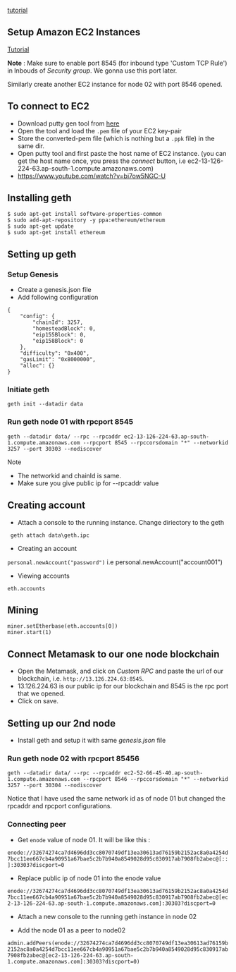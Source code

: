 [tutorial](https://docs.aws.amazon.com/blockchain-templates/latest/developerguide/blockchain-templates-ethereum.html)

## Setup Amazon EC2 Instances

[Tutorial](https://mlgblockchain.com/setup-ethereum-on-aws-1.html)

**Note** : Make sure to enable port 8545 (for inbound type 'Custom TCP Rule') in Inbouds of *Security group*. We gonna use this port later.

Similarly create another EC2 instance for node 02 with port 8546 opened.

## To connect to EC2
- Download putty gen tool from [here](https://www.chiark.greenend.org.uk/~sgtatham/putty/latest.html)
- Open the tool and load the `.pem` file of your EC2 key-pair
- Store the converted-pem file (which is nothing but a `.ppk` file) in the same dir.
- Open putty tool and first paste the host name of EC2 instance. (you can get the host name once, you press the *connect* button, i.e ec2-13-126-224-63.ap-south-1.compute.amazonaws.com)
- https://www.youtube.com/watch?v=bi7ow5NGC-U 


## Installing geth 
```
$ sudo apt-get install software-properties-common
$ sudo add-apt-repository -y ppa:ethereum/ethereum
$ sudo apt-get update
$ sudo apt-get install ethereum
```

## Setting up geth

### Setup Genesis

- Create a genesis.json file 
- Add following configuration
``` 
{
    "config": {  
        "chainId": 3257, 
        "homesteadBlock": 0,
        "eip155Block": 0,
        "eip158Block": 0
    },
    "difficulty": "0x400",
    "gasLimit": "0x8000000",  
    "alloc": {}
}
```
### Initiate geth

`geth init --datadir data`

### Run geth node 01 with rpcport 8545

`geth --datadir data/ --rpc --rpcaddr ec2-13-126-224-63.ap-south-1.compute.amazonaws.com --rpcport 8545 --rpccorsdomain "*" --networkid 3257 --port 30303 --nodiscover`

Note 
- The networkid and chainId is same.
- Make sure you give public ip for --rpcaddr value 

## Creating account

- Attach a console to the running instance. Change diriectory to the geth 

` geth attach data\geth.ipc`

- Creating an account

`personal.newAccount("password")`
i.e personal.newAccount("account001")

- Viewing accounts

`eth.accounts`

## Mining

```
miner.setEtherbase(eth.accounts[0])
miner.start(1)
```

## Connect Metamask to our one node blockchain

- Open the Metamask, and click on *Custom RPC* and paste the url of our blockchain, i.e. `http://13.126.224.63:8545`.
- 13.126.224.63 is our public ip for our blockchain and 8545 is the rpc port that we opened. 
- Click on save.

## Setting up our 2nd node

- Install geth and setup it with same *genesis.json* file

### Run geth node 02 with rpcport 85456

`geth --datadir data/ --rpc --rpcaddr ec2-52-66-45-40.ap-south-1.compute.amazonaws.com --rpcport 8546 --rpccorsdomain "*" --networkid 3257 --port 30304 --nodiscover`

Notice that I have used the same network id as of node 01 but changed the rpcaddr and rpcport configurations.

### Connecting peer

- Get  `enode` value of node 01. It will be like this :

`enode://32674274ca7d4696dd3cc8070749df13ea30613ad76159b2152ac8a0a4254d7bcc11ee667cb4a90951a67bae5c2b7b940a8549028d95c830917ab7908fb2abec@[::]:30303?discport=0`

- Replace public ip of node 01 into the enode value

`enode://32674274ca7d4696dd3cc8070749df13ea30613ad76159b2152ac8a0a4254d7bcc11ee667cb4a90951a67bae5c2b7b940a8549028d95c830917ab7908fb2abec@[ec2-13-126-224-63.ap-south-1.compute.amazonaws.com]:30303?discport=0`

- Attach a new console to the running geth instance in node 02

- Add the node 01 as a peer to node02

`admin.addPeers(enode://32674274ca7d4696dd3cc8070749df13ea30613ad76159b2152ac8a0a4254d7bcc11ee667cb4a90951a67bae5c2b7b940a8549028d95c830917ab7908fb2abec@[ec2-13-126-224-63.ap-south-1.compute.amazonaws.com]:30303?discport=0)`




